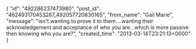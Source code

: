  {
   "id": "492286237473980",
   "post_id": "462493170453287_492057720830165",
   "from_name": "Gail Marie",
   "message": "isn't wanting to prove it to them....wanting their acknowledgement and acceptance of who you are...which is more passive then knowing who you are?",
   "created_time": "2013-03-14T23:21:13+0000"
 }
